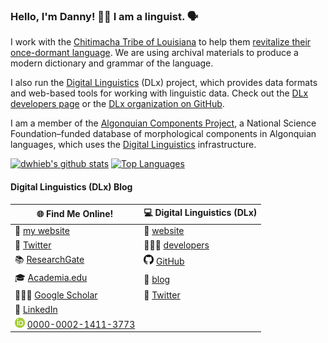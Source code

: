 ### Hello, I'm Danny! 👋🏻 I am a linguist. 🗣

I work with the [Chitimacha Tribe of Louisiana][Chitimacha] to help them [revitalize their once-dormant language][renaissance]. We are using archival materials to produce a modern dictionary and grammar of the language.

I also run the [Digital Linguistics][DLx] (DLx) project, which provides data formats and web-based tools for working with linguistic data. Check out the [DLx developers page][DLx-dev] or the [DLx organization on GitHub][DLx-GitHub].

I am a member of the [Algonquian Components Project][Nisinoon], a National Science Foundation–funded database of morphological components in Algonquian languages, which uses the [Digital Linguistics][DLx] infrastructure.

[![dwhieb's github stats](https://github-readme-stats.vercel.app/api?username=dwhieb&count_private=true&show_icons=true)][GitHub]
[![Top Languages](https://github-readme-stats.vercel.app/api/top-langs/?username=dwhieb&layout=compact)][GitHub]

#### Digital Linguistics (DLx) Blog

<!-- dlx-posts -->

🌐 **Find Me Online!**                                                     | 💻 **Digital Linguistics (DLx)**
--------------------------------------------------------------------------|----------------------------------
🔗 [my website][website]                                                  | 🔗 [website][DLx]
💬 [Twitter][Twitter]                                                     | 👨🏼‍💻 [developers][DLx-dev]
📚 [ResearchGate][ResearchGate]                                           | <img src="GitHub.png" height="16" width="16"> [GitHub][DLx-GitHub]
🎓 [Academia.edu][Academia]                                               | 📝 [blog][DLx-blog]
👨🏼‍🏫 [Google Scholar][Scholar]                                              | 💬 [Twitter][DLx-Twitter]
👔 [LinkedIn][LinkedIn]                                                   |
<img src="ORCID.png" height="16" width="16"> [0000-0002-1411-3773][ORCID] |

<!-- LINKS -->
[Academia]:     https://ualberta.academia.edu/DanielHieber
[Chitimacha]:   https://en.wikipedia.org/wiki/Chitimacha
[DLx]:          https://digitallinguistics.io/
[DLx-blog]:     https://medium.com/digital-linguistics
[DLx-dev]:      https://developer.digitallinguistics.io/
[DLx-GitHub]:   https://github.com/digitallinguistics
[DLx-Twitter]:  https://twitter.com/digitalling
[GitHub]:       https://github.com/dwhieb
[LinkedIn]:     https://www.linkedin.com/in/dwhieb/
[Nisinoon]:     https://nisinoon.net
[ORCID]:        https://orcid.org/0000-0002-1411-3773
[renaissance]:  https://time.com/3975016/chitimacha-language-comeback/
[ResearchGate]: https://www.researchgate.net/profile/Daniel_Hieber
[Scholar]:      https://scholar.google.com/citations?user=szOfkaoAAAAJ&hl=en
[Twitter]:      https://twitter.com/dwhieb
[website]:      https://danielhieber.info/
